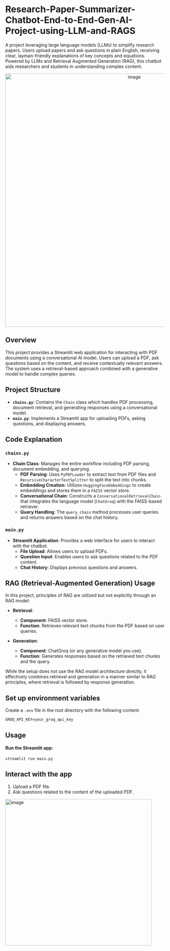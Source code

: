 # Research-Paper-Summarizer-Chatbot-End-to-End-Gen-AI-Project-using-LLM-and-RAGS


A project leveraging large language models (LLMs) to simplify research papers. Users upload papers and ask questions in plain English, receiving clear, layman-friendly explanations of key concepts and equations. Powered by LLMs and Retrieval Augmented Generation (RAG), this chatbot aids researchers and students in understanding complex content.

<p align="center">
  <img width="800" alt="image" src="https://github.com/user-attachments/assets/af2b836d-aea2-49da-955e-e7f777fdae61">
</p>



## Overview

This project provides a Streamlit web application for interacting with PDF documents using a conversational AI model. Users can upload a PDF, ask questions based on the content, and receive contextually relevant answers. The system uses a retrieval-based approach combined with a generative model to handle complex queries.

## Project Structure

- **`chains.py`**: Contains the `Chain` class which handles PDF processing, document retrieval, and generating responses using a conversational model.
- **`main.py`**: Implements a Streamlit app for uploading PDFs, asking questions, and displaying answers.

## Code Explanation

### `chains.py`

- **Chain Class**: Manages the entire workflow including PDF parsing, document embedding, and querying.
  - **PDF Parsing**: Uses `PyPDFLoader` to extract text from PDF files and `RecursiveCharacterTextSplitter` to split the text into chunks.
  - **Embedding Creation**: Utilizes `HuggingFaceEmbeddings` to create embeddings and stores them in a `FAISS` vector store.
  - **Conversational Chain**: Constructs a `ConversationalRetrievalChain` that integrates the language model (`ChatGroq`) with the FAISS-based retriever.
  - **Query Handling**: The `query_chain` method processes user queries and returns answers based on the chat history.

### `main.py`

- **Streamlit Application**: Provides a web interface for users to interact with the chatbot.
  - **File Upload**: Allows users to upload PDFs.
  - **Question Input**: Enables users to ask questions related to the PDF content.
  - **Chat History**: Displays previous questions and answers.

## RAG (Retrieval-Augmented Generation) Usage

In this project, principles of RAG are utilized but not explicitly through an RAG model:

- **Retrieval**:
  - **Component**: FAISS vector store.
  - **Function**: Retrieves relevant text chunks from the PDF based on user queries.

- **Generation**:
  - **Component**: ChatGroq (or any generative model you use).
  - **Function**: Generates responses based on the retrieved text chunks and the query.

While the setup does not use the RAG model architecture directly, it effectively combines retrieval and generation in a manner similar to RAG principles, where retrieval is followed by response generation.

## Set up environment variables

Create a `.env` file in the root directory with the following content:

```dotenv
GROQ_API_KEY=your_groq_api_key
```

## Usage
#### Run the Streamlit app:
```
streamlit run main.py
 ```

## Interact with the app

1. Upload a PDF file.
2. Ask questions related to the content of the uploaded PDF.

<img width="463" alt="image" src="https://github.com/user-attachments/assets/ecefe50c-aee2-4371-92ee-c31a3ac76056">
